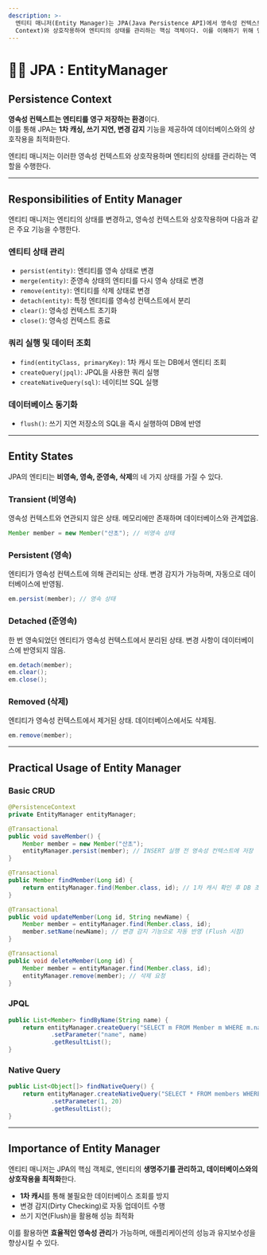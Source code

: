 ```yaml
---
description: >-
  엔티티 매니저(Entity Manager)는 JPA(Java Persistence API)에서 영속성 컨텍스트(Persistence
  Context)와 상호작용하여 엔티티의 상태를 관리하는 핵심 객체이다. 이를 이해하기 위해 먼저 영속성 컨텍스트에 대해 알아봤다.
---
```


# 👨‍💼 JPA : EntityManager

## Persistence Context

**영속성 컨텍스트는 엔티티를 영구 저장하는 환경**이다. \
이를 통해 JPA는 **1차 캐싱, 쓰기 지연, 변경 감지** 기능을 제공하여 데이터베이스와의 상호작용을 최적화한다.

엔티티 매니저는 이러한 영속성 컨텍스트와 상호작용하며 엔티티의 상태를 관리하는 역할을 수행한다.

***

## Responsibilities of Entity Manager

엔티티 매니저는 엔티티의 상태를 변경하고, 영속성 컨텍스트와 상호작용하며 다음과 같은 주요 기능을 수행한다.

### **엔티티 상태 관리**

* `persist(entity)`: 엔티티를 영속 상태로 변경
* `merge(entity)`: 준영속 상태의 엔티티를 다시 영속 상태로 변경
* `remove(entity)`: 엔티티를 삭제 상태로 변경
* `detach(entity)`: 특정 엔티티를 영속성 컨텍스트에서 분리
* `clear()`: 영속성 컨텍스트 초기화
* `close()`: 영속성 컨텍스트 종료

### **쿼리 실행 및 데이터 조회**

* `find(entityClass, primaryKey)`: 1차 캐시 또는 DB에서 엔티티 조회
* `createQuery(jpql)`: JPQL을 사용한 쿼리 실행
* `createNativeQuery(sql)`: 네이티브 SQL 실행

### **데이터베이스 동기화**

* `flush()`: 쓰기 지연 저장소의 SQL을 즉시 실행하여 DB에 반영

***

## Entity States

JPA의 엔티티는 **비영속, 영속, 준영속, 삭제**의 네 가지 상태를 가질 수 있다.

### **Transient (비영속)**

영속성 컨텍스트와 연관되지 않은 상태. 메모리에만 존재하며 데이터베이스와 관계없음.

```java
Member member = new Member("산초"); // 비영속 상태
```

### **Persistent (영속)**

엔티티가 영속성 컨텍스트에 의해 관리되는 상태. 변경 감지가 가능하며, 자동으로 데이터베이스에 반영됨.

```java
em.persist(member); // 영속 상태
```

### **Detached (준영속)**

한 번 영속되었던 엔티티가 영속성 컨텍스트에서 분리된 상태. 변경 사항이 데이터베이스에 반영되지 않음.

```java
em.detach(member);
em.clear();
em.close();
```

### **Removed (삭제)**

엔티티가 영속성 컨텍스트에서 제거된 상태. 데이터베이스에서도 삭제됨.

```java
em.remove(member);
```

***

## Practical Usage of Entity Manager

### Basic CRUD

```java
@PersistenceContext
private EntityManager entityManager;

@Transactional
public void saveMember() {
    Member member = new Member("산초");
    entityManager.persist(member); // INSERT 실행 전 영속성 컨텍스트에 저장
}

@Transactional
public Member findMember(Long id) {
    return entityManager.find(Member.class, id); // 1차 캐시 확인 후 DB 조회
}

@Transactional
public void updateMember(Long id, String newName) {
    Member member = entityManager.find(Member.class, id);
    member.setName(newName); // 변경 감지 기능으로 자동 반영 (Flush 시점)
}

@Transactional
public void deleteMember(Long id) {
    Member member = entityManager.find(Member.class, id);
    entityManager.remove(member); // 삭제 요청
}
```

### **JPQL**&#x20;

```java
public List<Member> findByName(String name) {
    return entityManager.createQuery("SELECT m FROM Member m WHERE m.name = :name", Member.class)
            .setParameter("name", name)
            .getResultList();
}
```

### **Native Query**

```java
public List<Object[]> findNativeQuery() {
    return entityManager.createNativeQuery("SELECT * FROM members WHERE age > ?")
            .setParameter(1, 20)
            .getResultList();
}
```

***

## Importance of Entity Manager

엔티티 매니저는 JPA의 핵심 객체로, 엔티티의 **생명주기를 관리하고, 데이터베이스와의 상호작용을 최적화**한다.

* **1차 캐시**를 통해 불필요한 데이터베이스 조회를 방지
* 변경 감지(Dirty Checking)로 자동 업데이트 수행
* 쓰기 지연(Flush)을 활용해 성능 최적화

이를 활용하면 **효율적인 영속성 관리**가 가능하며, 애플리케이션의 성능과 유지보수성을 향상시킬 수 있다.
